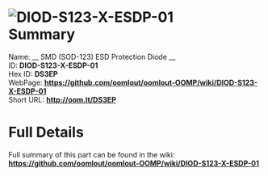 
![DIOD-S123-X-ESDP-01](https://github.com/oomlout/oomlout-OOMP/blob/master/parts/DIOD-S123-X-ESDP-01/DIOD-S123-X-ESDP-01_420.jpg)   
Summary
=================
  
Name: __ SMD (SOD-123) ESD Protection Diode __    
ID: __DIOD-S123-X-ESDP-01__   
Hex ID: __DS3EP__   
WebPage: __https://github.com/oomlout/oomlout-OOMP/wiki/DIOD-S123-X-ESDP-01__   
Short URL: __http://oom.lt/DS3EP__   

Full Details
==========================
Full summary of this part can be found in the wiki:   
__https://github.com/oomlout/oomlout-OOMP/wiki/DIOD-S123-X-ESDP-01__    

